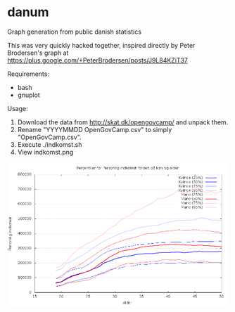 danum
=====

Graph generation from public danish statistics


This was very quickly hacked together, inspired directly by
Peter Brodersen's graph at
https://plus.google.com/+PeterBrodersen/posts/J9L84KZiT37


Requirements:
- bash
- gnuplot


Usage:
1) Download the data from http://skat.dk/opengovcamp/ and unpack them.
2) Rename "YYYYMMDD OpenGovCamp.csv" to simply "OpenGovCamp.csv".
3) Execute ./indkomst.sh
4) View indkomst.png


![Graph rendered 20131119](indkomst_20131119.png)
